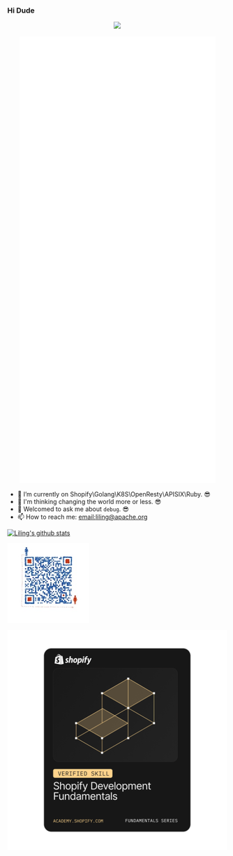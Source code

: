 ### Hi Dude

<p align="center"><img src="https://komarev.com/ghpvc/?username=lilien1010"></p> 
<p align="center"><img src="https://github.com/lilien1010/lilien1010/blob/master/github-metrics.svg" alt="GitHub Metrics"/>
  
- 🐳 I’m currently on Shopify\Golang\K8S\OpenResty\APISIX\Ruby. 😎
- 🤔 I'm thinking changing the world more or less. 😎
- 💬 Welcomed to ask me about `debug`. 😎
- 📫 How to reach me: [email:liling@apache.org](liling@apache.org)

[![Liling's github stats](https://github-readme-stats.vercel.app/api?username=lilien1010)](https://github.com/lilien1010)

![Wechat](https://raw.githubusercontent.com/lilien1010/lilien1010/master/wechat.jpg)

![Wechat](https://raw.githubusercontent.com/lilien1010/lilien1010/master/shopify-development-fundamentals-verified-skill-bad.png)

